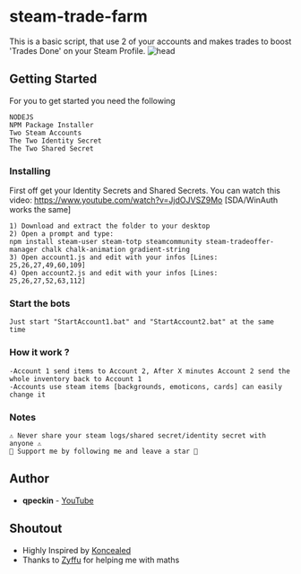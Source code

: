 # steam-trade-farm

This is a basic script, that use 2 of your accounts and makes trades to boost 'Trades Done' on your Steam Profile.
![head](https://user-images.githubusercontent.com/64363113/107683028-5fef8800-6ca1-11eb-9008-1e0f00f7e143.png)

## Getting Started

For you to get started you need the following

```
NODEJS
NPM Package Installer
Two Steam Accounts
The Two Identity Secret 
The Two Shared Secret
```

### Installing

First off get your Identity Secrets and Shared Secrets.
You can watch this video: https://www.youtube.com/watch?v=JjdOJVSZ9Mo [SDA/WinAuth works the same]

```
1) Download and extract the folder to your desktop
2) Open a prompt and type: 
npm install steam-user steam-totp steamcommunity steam-tradeoffer-manager chalk chalk-animation gradient-string
3) Open account1.js and edit with your infos [Lines: 25,26,27,49,60,109]
4) Open account2.js and edit with your infos [Lines: 25,26,27,52,63,112]
```

### Start the bots

```
Just start "StartAccount1.bat" and "StartAccount2.bat" at the same time
```

### How it work ?

```
-Account 1 send items to Account 2, After X minutes Account 2 send the whole inventory back to Account 1
-Accounts use steam items [backgrounds, emoticons, cards] can easily change it
```

### Notes
```
⚠️ Never share your steam logs/shared secret/identity secret with anyone ⚠️
🙏 Support me by following me and leave a star 🙏
```

## Author

* **qpeckin** -  [YouTube](https://www.youtube.com/channel/UCfPkJWN0qF3CsWiGYNlhACQ)


## Shoutout

* Highly Inspired by [Koncealed](https://github.com/RobertSkonieczny/node-steam-trade-farm)
* Thanks to [Zyffu](https://github.com/Zyffu) for helping me with maths


